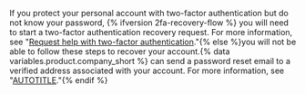 If you protect your personal account with two-factor authentication but do not know your password, {% ifversion 2fa-recovery-flow %} you will need to start a two-factor authentication recovery request. For more information, see "[Request help with two-factor authentication](/authentication/securing-your-account-with-two-factor-authentication-2fa/recovering-your-account-if-you-lose-your-2fa-credentials#request-help-with-two-factor-authentication)."{% else %}you will not be able to follow these steps to recover your account.{% data variables.product.company_short %} can send a password reset email to a verified address associated with your account. For more information, see "[AUTOTITLE](/authentication/keeping-your-account-and-data-secure/updating-your-github-access-credentials#requesting-a-new-password)."{% endif %}
